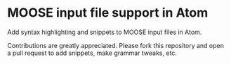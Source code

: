 # MOOSE input file support in Atom

Add syntax highlighting and snippets to MOOSE input files in Atom.

Contributions are greatly appreciated. Please fork this repository and open a
pull request to add snippets, make grammar tweaks, etc.
